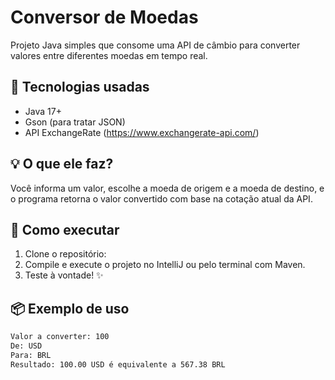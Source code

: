 # Conversor de Moedas

Projeto Java simples que consome uma API de câmbio para converter valores entre diferentes moedas em tempo real.

## 🔧 Tecnologias usadas
- Java 17+
- Gson (para tratar JSON)
- API ExchangeRate (https://www.exchangerate-api.com/)

## 💡 O que ele faz?
Você informa um valor, escolhe a moeda de origem e a moeda de destino, e o programa retorna o valor convertido com base na cotação atual da API.

## 🚀 Como executar
1. Clone o repositório:
2. Compile e execute o projeto no IntelliJ ou pelo terminal com Maven.
3. Teste à vontade! ✨

## 📦 Exemplo de uso
```bash
Valor a converter: 100
De: USD
Para: BRL
Resultado: 100.00 USD é equivalente a 567.38 BRL
